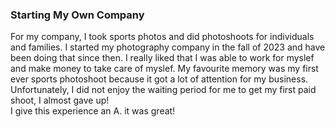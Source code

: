 ### Starting My Own Company



For my company, I took sports photos and did photoshoots for individuals and families. I started my photography company in the fall of 2023 and have been doing that since then. I really liked that I was able to work for myslef and make money to take care of myslef. My favourite memory was my first ever sports photoshoot because it got a lot of attention for my business. Unfortunately, I did not enjoy the waiting period for me to get my first paid shoot, I almost gave up! <br /> I give this experience an A. it was great! 

